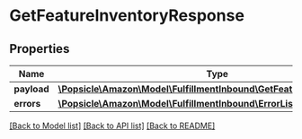 # GetFeatureInventoryResponse

## Properties
Name | Type | Description | Notes
------------ | ------------- | ------------- | -------------
**payload** | [**\Popsicle\Amazon\Model\FulfillmentInbound\GetFeatureInventoryResult**](GetFeatureInventoryResult.md) |  | [optional] 
**errors** | [**\Popsicle\Amazon\Model\FulfillmentInbound\ErrorList**](ErrorList.md) |  | [optional] 

[[Back to Model list]](../../README.md#documentation-for-models) [[Back to API list]](../../README.md#documentation-for-api-endpoints) [[Back to README]](../../README.md)

